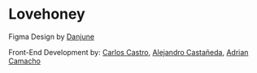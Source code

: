 # Lovehoney
Figma Design by [Danjune](https://github.com/Danjune)

Front-End Development by: [Carlos Castro](https://github.com/carloscastromx), [Alejandro Castañeda](https://github.com/AlejandroCastaneda52), [Adrian Camacho](https://github.com/AdrianCamachoA)

